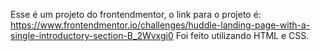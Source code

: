 Esse é um projeto do frontendmentor, o link para o projeto é: https://www.frontendmentor.io/challenges/huddle-landing-page-with-a-single-introductory-section-B_2Wvxgi0 Foi feito utilizando HTML e CSS.
